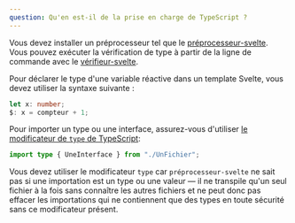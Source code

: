 ```yaml
---
question: Qu'en est-il de la prise en charge de TypeScript ?
---
```


Vous devez installer un préprocesseur tel que le [préprocesseur-svelte](https://github.com/sveltejs/svelte-preprocess). Vous pouvez exécuter la vérification de type à partir de la ligne de commande avec le [vérifieur-svelte](https://www.npmjs.com/package/svelte-check).

Pour déclarer le type d'une variable réactive dans un template Svelte, vous devez utiliser la syntaxe suivante :

```ts
let x: number;
$: x = compteur + 1;
```

Pour importer un type ou une interface, assurez-vous d'utiliser [le modificateur de `type` de TypeScript](https://www.typescriptlang.org/docs/handbook/release-notes/typescript-3-8.html#type-only-imports-and-export):

```ts
import type { UneInterface } from "./UnFichier";
```

Vous devez utiliser le modificateur `type` car `préprocesseur-svelte` ne sait pas si une importation est un type ou une valeur — il ne transpile qu'un seul fichier à la fois sans connaître les autres fichiers et ne peut donc pas effacer les importations qui ne contiennent que des types en toute sécurité sans ce modificateur présent.
